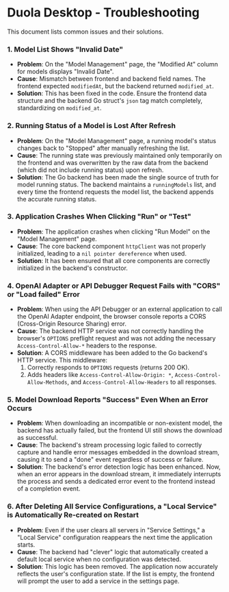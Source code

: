 # Duola Desktop - Troubleshooting

This document lists common issues and their solutions.

### 1. Model List Shows "Invalid Date"

-   **Problem**: On the "Model Management" page, the "Modified At" column for models displays "Invalid Date".
-   **Cause**: Mismatch between frontend and backend field names. The frontend expected `modifiedAt`, but the backend returned `modified_at`.
-   **Solution**: This has been fixed in the code. Ensure the frontend data structure and the backend Go struct's `json` tag match completely, standardizing on `modified_at`.

### 2. Running Status of a Model is Lost After Refresh

-   **Problem**: On the "Model Management" page, a running model's status changes back to "Stopped" after manually refreshing the list.
-   **Cause**: The running state was previously maintained only temporarily on the frontend and was overwritten by the raw data from the backend (which did not include running status) upon refresh.
-   **Solution**: The Go backend has been made the single source of truth for model running status. The backend maintains a `runningModels` list, and every time the frontend requests the model list, the backend appends the accurate running status.

### 3. Application Crashes When Clicking "Run" or "Test"

-   **Problem**: The application crashes when clicking "Run Model" on the "Model Management" page.
-   **Cause**: The core backend component `httpClient` was not properly initialized, leading to a `nil pointer dereference` when used.
-   **Solution**: It has been ensured that all core components are correctly initialized in the backend's constructor.

### 4. OpenAI Adapter or API Debugger Request Fails with "CORS" or "Load failed" Error

-   **Problem**: When using the API Debugger or an external application to call the OpenAI Adapter endpoint, the browser console reports a CORS (Cross-Origin Resource Sharing) error.
-   **Cause**: The backend HTTP service was not correctly handling the browser's `OPTIONS` preflight request and was not adding the necessary `Access-Control-Allow-*` headers to the response.
-   **Solution**: A CORS middleware has been added to the Go backend's HTTP service. This middleware:
    1.  Correctly responds to `OPTIONS` requests (returns 200 OK).
    2.  Adds headers like `Access-Control-Allow-Origin: *`, `Access-Control-Allow-Methods`, and `Access-Control-Allow-Headers` to all responses.

### 5. Model Download Reports "Success" Even When an Error Occurs

-   **Problem**: When downloading an incompatible or non-existent model, the backend has actually failed, but the frontend UI still shows the download as successful.
-   **Cause**: The backend's stream processing logic failed to correctly capture and handle error messages embedded in the download stream, causing it to send a "done" event regardless of success or failure.
-   **Solution**: The backend's error detection logic has been enhanced. Now, when an error appears in the download stream, it immediately interrupts the process and sends a dedicated error event to the frontend instead of a completion event.

### 6. After Deleting All Service Configurations, a "Local Service" is Automatically Re-created on Restart

-   **Problem**: Even if the user clears all servers in "Service Settings," a "Local Service" configuration reappears the next time the application starts.
-   **Cause**: The backend had "clever" logic that automatically created a default local service when no configuration was detected.
-   **Solution**: This logic has been removed. The application now accurately reflects the user's configuration state. If the list is empty, the frontend will prompt the user to add a service in the settings page.
